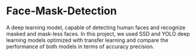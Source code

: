 # Face-Mask-Detection
 A deep learning model, capable of detecting human faces and recognize masked and mask-less faces. In this project, we used SSD and YOLO deep learning models optimized with transfer learning and compare the performance of both models in terms of accuracy precision.
